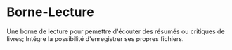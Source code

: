 # Borne-Lecture
Une borne de lecture pour pemettre d'écouter des résumés ou critiques de livres;
Intégre la possibilité d'enregistrer ses propres fichiers.
